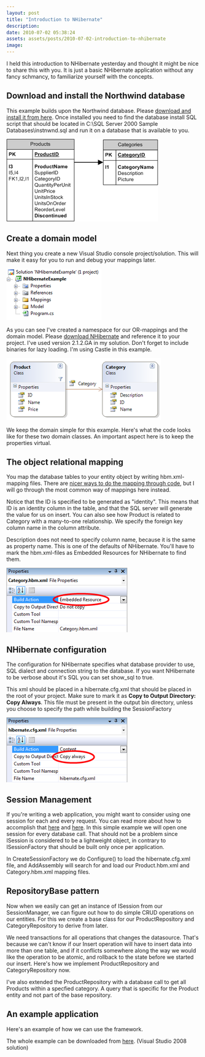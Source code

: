 ```yaml
---
layout: post
title: "Introduction to NHibernate"
description:
date: 2010-07-02 05:38:24
assets: assets/posts/2010-07-02-introduction-to-nhibernate
image: 
---
```


I held this introduction to NHibernate yesterday and thought it might be nice to share this with you. It is just a basic NHibernate application without any fancy schmancy, to familiarize yourself with the concepts.

## Download and install the Northwind database

This example builds upon the Northwind database. Please [download and install it from here](http://www.microsoft.com/downloads/details.aspx?FamilyID=06616212-0356-46a0-8da2-eebc53a68034). Once installed you need to find the database install SQL script that should be located in C:\SQL Server 2000 Sample Databases\instnwnd.sql and run it on a database that is available to you.

![database schema](/assets/posts/2010-07-02-introduction-to-nhibernate/schema.png)

## Create a domain model

Next thing you create a new Visual Studio console project/solution. This will make it easy for you to run and debug your mappings later.

![visual studio solution](/assets/posts/2010-07-02-introduction-to-nhibernate/solution1.png)

As you can see I've created a namespace for our OR-mappings and the domain model. Please [download NHibernate](http://www.nhforge.org/) and reference it to your project. I've used version 2.1.2.GA in my solution. Don't forget to include binaries for lazy loading. I'm using Castle in this example.

![domain model](/assets/posts/2010-07-02-introduction-to-nhibernate/Domain.png)

We keep the domain simple for this example. Here's what the code looks like for these two domain classes. An important aspect here is to keep the properties virtual.</p>

<script src="https://gist.github.com/miklund/fe8f07ded665c02f4b5f.js?file=Product.cs"></script>

## The object relational mapping

You map the database tables to your entity object by writing hbm.xml-mapping files. There are [nicer ways to do the mapping through code](http://www.fluentnhibernate.org "Fluent NHibernate"), but I will go through the most common way of mappings here instead.

<script src="https://gist.github.com/miklund/fe8f07ded665c02f4b5f.js?file=nhibernate.product.config.xml"></script>

Notice that the ID is specified to be generated as "identity". This means that ID is an identity column in the table, and that the SQL server will generate the value for us on insert.  You can also see how Product is related to Category with a many-to-one relationship. We specify the foreign key column name in the column attribute.

<script src="https://gist.github.com/miklund/fe8f07ded665c02f4b5f.js?file=nhibernate.category.config.xml"></script>

Description does not need to specify column name, because it is the same as property name. This is one of the defaults of NHibernate.  You'll have to mark the hbm.xml-files as Embedded Resources for NHibernate to find them.

![embedded resource](/assets/posts/2010-07-02-introduction-to-nhibernate/embedded_resource.png)

## NHibernate configuration

The configuration for NHibernate specifies what database provider to use, SQL dialect and connection string to the database. If you want NHibernate to be verbose about it's SQL you can set show_sql to true.

<script src="https://gist.github.com/miklund/fe8f07ded665c02f4b5f.js?file=nhibernate.config.xml"></script>

This xml should be placed in a hibernate.cfg.xml that should be placed in the root of your project. Make sure to mark it as **Copy to Output Directory: Copy Always**. This file must be present in the output bin directory, unless you choose to specify the path while building the SessionFactory

![copy always](/assets/posts/2010-07-02-introduction-to-nhibernate/copy_always.png)

## Session Management

If you're writing a web application, you might want to consider using one session for each and every request. You can read more about how to accomplish that [here](http://ryanlanciaux.com/post/nhibernate-session-per-request.aspx "One NHibernate session per request") and [here](http://blog.benday.com/archive/2005/03/16/198.aspx). In this simple example we will open one session for every database call. That should not be a problem since ISession is considered to be a lightweight object, in contrary to ISessionFactory that should be built only once per application.

<script src="https://gist.github.com/miklund/fe8f07ded665c02f4b5f.js?file=SessionManager.cs"></script>

In CreateSessionFactory we do Configure() to load the hibernate.cfg.xml file, and AddAssembly will search for and load our Product.hbm.xml and Category.hbm.xml mapping files.

## RepositoryBase pattern

Now when we easily can get an instance of ISession from our SessionManager, we can figure out how to do simple CRUD operations on our entities. For this we create a base class for our ProductRepository and CategoryRepository to derive from later.

<script src="https://gist.github.com/miklund/fe8f07ded665c02f4b5f.js?file=RepositoryBase.cs"></script>

We need transactions for all operations that changes the datasource. That's because we can't know if our Insert operation will have to insert data into more than one table, and if it conflicts somewhere along the way we would like the operation to be atomic, and rollback to the state before we started our insert.  Here's how we implement ProductRepository and CategoryRepository now.

<script src="https://gist.github.com/miklund/fe8f07ded665c02f4b5f.js?file=ProductRepository.cs"></script>

I've also extended the ProductRepository with a database call to get all Products within a specfied category. A query that is specific for the Product entity and not part of the base repository.

## An example application

Here's an example of how we can use the framework.

<script src="https://gist.github.com/miklund/fe8f07ded665c02f4b5f.js?file=Program.cs"></script>

The whole example can be downloaded from [here](/assets/posts/2010-07-02-introduction-to-nhibernate/NHibernateExample.zip "NHibernate example solution visual studio 2008"). (Visual Studio 2008 solution)
